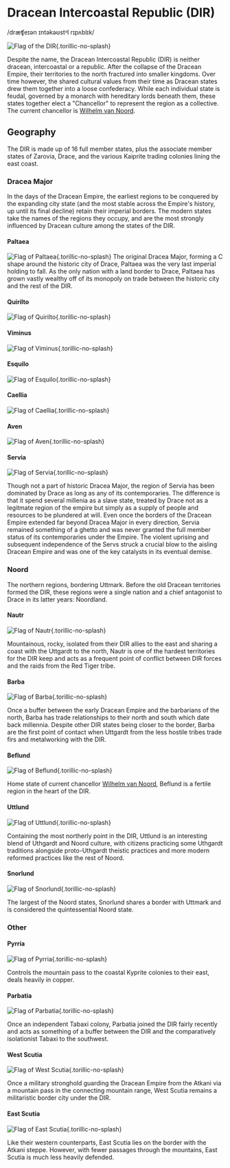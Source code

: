 # Dracean Intercoastal Republic (DIR)
/dræʧeɪən ɪntəkəʊstᵊl rɪpʌblɪk/

![Flag of the DIR](dir_flag.png){.torillic-no-splash}

Despite the name, the Dracean Intercoastal Republic (DIR) is neither dracean, intercoastal or a republic. After the collapse of the Dracean Empire, their territories to the north fractured into smaller kingdoms. Over time however, the shared cultural values from their time as Dracean states drew them together into a loose confederacy. While each individual state is feudal, governed by a monarch with hereditary lords beneath them, these states together elect a "Chancellor" to represent the region as a collective. The current chancellor is [Wilhelm van Noord](../people/wilhelm_van_noord).

## Geography
The DIR is made up of 16 full member states, plus the associate member states of Zarovia, Drace, and the various Kaiprite trading colonies lining the east coast.

### Dracea Major
In the days of the Dracean Empire, the earliest regions to be conquered by the expanding city state (and the most stable across the Empire's history, up until its final decline) retain their imperial borders. The modern states take the names of the regions they occupy, and are the most strongly influenced by Dracean culture among the states of the DIR.

#### Paltaea
![Flag of Paltaea](paltaea_flag.png){.torillic-no-splash}
The original Dracea Major, forming a C shape around the historic city of Drace, Paltaea was the very last imperial holding to fall. As the only nation with a land border to Drace, Paltaea has grown vastly wealthy off of its monopoly on trade between the historic city and the rest of the DIR.

#### Quirilto
![Flag of Quirilto](quirilto_flag.png){.torillic-no-splash}

#### Viminus
![Flag of Viminus](viminus_flag.png){.torillic-no-splash}


#### Esquilo
![Flag of Esquilo](esquilo_flag.png){.torillic-no-splash}


#### Caellia
![Flag of Caellia](caellia_flag.png){.torillic-no-splash}

#### Aven
![Flag of Aven](aven_flag.png){.torillic-no-splash}

#### Servia
![Flag of Servia](servia_flag.png){.torillic-no-splash}

Though not a part of historic Dracea Major, the region of Servia has been dominated by Drace as long as any of its contemporaries. The difference is that it spend several millenia as a slave state, treated by Drace not as a legitmate region of the empire but simply as a supply of people and resources to be plundered at will. Even once the borders of the Dracean Empire extended far beyond Dracea Major in every direction, Servia remained something of a ghetto and was never granted the full member status of its contemporaries under the Empire. The violent uprising and subsequent independence of the Servs struck a crucial blow to the aisling Dracean Empire and was one of the key catalysts in its eventual demise.


### Noord
The northern regions, bordering Uttmark. Before the old Dracean territories formed the DIR, these regions were a single nation and a chief antagonist to Drace in its latter years: Noordland.

#### Nautr
![Flag of Nautr](nautr_flag.png){.torillic-no-splash}

Mountainous, rocky, isolated from their DIR allies to the east and sharing a coast with the Uttgardt to the north, Nautr is one of the hardest territories for the DIR keep and acts as a frequent point of conflict between DIR forces and the raids from the Red Tiger tribe.

#### Barba
![Flag of Barba](barba_flag.png){.torillic-no-splash}

Once a buffer between the early Dracean Empire and the barbarians of the north, Barba has trade relationships to their north and south which date back millennia. Despite other DIR states being closer to the border, Barba are the first point of contact when Uttgardt from the less hostile tribes trade firs and metalworking with the DIR.

#### Beflund
![Flag of Beflund](beflund_flag.png){.torillic-no-splash}

Home state of current chancellor [Wilhelm van Noord](people/wilhelm_van_noord), Beflund is a fertile region in the heart of the DIR.

#### Uttlund
![Flag of Uttlund](uttlund_flag.png){.torillic-no-splash}

Containing the most northerly point in the DIR, Uttlund is an interesting blend of Uthgardt and Noord culture, with citizens practicing some Uthgardt traditions alongside proto-Uthgardt theistic practices and more modern reformed practices like the rest of Noord.

#### Snorlund
![Flag of Snorlund](snorlund_flag.png){.torillic-no-splash}

The largest of the Noord states, Snorlund shares a border with Uttmark and is considered the quintessential Noord state. 

### Other

#### Pyrria
![Flag of Pyrria](pyrria_flag.png){.torillic-no-splash}

Controls the mountain pass to the coastal Kyprite colonies to their east, deals heavily in copper.

#### Parbatia
![Flag of Parbatia](parbatia_flag.png){.torillic-no-splash}

Once an independent Tabaxi colony, Parbatia joined the DIR fairly recently and acts as something of a buffer between the DIR and the comparatively isolationist Tabaxi to the southwest.

#### West Scutia
![Flag of West Scutia](west_scutia_flag.png){.torillic-no-splash}

Once a military stronghold guarding the Dracean Empire from the Atkani via a mountain pass in the connecting mountain range, West Scutia remains a militaristic border city under the DIR. 

#### East Scutia
![Flag of East Scutia](east_scutia_flag.png){.torillic-no-splash}

Like their western counterparts, East Scutia lies on the border with the Atkani steppe. However, with fewer passages through the mountains, East Scutia is much less heavily defended.











